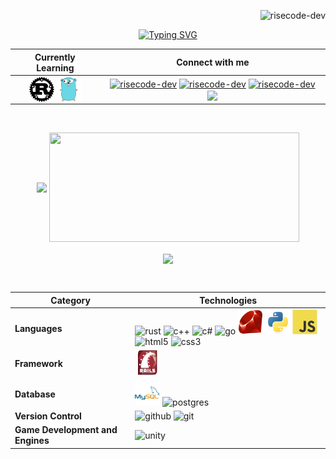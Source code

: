<p align="right">
  <img src="https://komarev.com/ghpvc/?username=CardosoTony&label=Profile%20views&color=FF0077&style=flat" alt="risecode-dev" />
</p>

<p align="center">
  <a href=""><img src="https://readme-typing-svg.demolab.com?font=Fira+Code&weight=700&size=30&duration=2000&pause=1000&color=FF00CC&center=true&vCenter=true&width=500&height=70&lines=Hello+World!+👋🏻;I'm+Tony+😊" alt="Typing SVG" /></a>
</p>

<div align="center">

| Currently Learning | Connect with me |
| :-------: | :-------: |
| <a href="https://www.rust-lang.org" target="_blank" rel="noreferrer"><img src="https://raw.githubusercontent.com/devicons/devicon/master/icons/rust/rust-original.svg" alt="rust" height="40" align="center"/></a> <a href="https://go.dev" target="_blank" rel="noreferrer"><img src="https://raw.githubusercontent.com/devicons/devicon/master/icons/go/go-original.svg" alt="go" height="40" align="center"/></a> | <a href="https://instagram.com/risecode" target="blank"><img align="center" src="https://raw.githubusercontent.com/rahuldkjain/github-profile-readme-generator/master/src/images/icons/Social/instagram.svg" alt="risecode-dev" height="30" width="40" /></a> <a href="https://linkedin.com/in/tonycardoso" target="blank"><img  align="center" src="https://raw.githubusercontent.com/rahuldkjain/github-profile-readme-generator/master/src/images/icons/Social/linked-in-alt.svg" alt="risecode-dev" height="30" /></a> <a href="https://stackoverflow.com/users/22393696/tony-cardoso" target="blank"><img align="center" src="https://raw.githubusercontent.com/rahuldkjain/github-profile-readme-generator/master/src/images/icons/Social/stack-overflow.svg" alt="risecode-dev" height="30" width="35" /></a> <a href="mailto:zeno@risecode.dev"><img  align="center" src="https://skillicons.dev/icons?i=gmail" height="30" /></a> |
</div>
<br>
<p align="center">
  <a href="https://github.com/CardosoTony/github-readme-stats" style="text-decoration: none;">
    <img height=175 align="center" src="https://github-readme-stats.vercel.app/api?username=CardosoTony&show_icons=true&rank_icon=github&theme=midnight-purple&text_bold=true&text_color=00FF00&hide_border=true&border_radius=20" />
  </a>
  <a href="https://github.com/CardosoTony/convoychat" style="text-decoration: none;">
    <img height=175 width=400 align="center" src="https://github-readme-stats.vercel.app/api/top-langs?username=CardosoTony&layout=compact&theme=midnight-purple&langs_count=8&card_width=360&text_color=00FF00&hide_border=true&border_radius=20&hide_progress=false&hide=batchfile,dockerfile,less,scss,shell" />
  </a>
  <br><br>
  <a>
    <img height=170 align="center" src="https://github-readme-streak-stats.herokuapp.com/?user=CardosoTony&theme=midnight-purple&hide_border=true&border_radius=20&text_color=00FF00" />
  </a>
  <br>
</p>

<div align="center">
<br>

| Category | Technologies |
|----------|--------------|
| **Languages** | <img src="https://cdn.jsdelivr.net/gh/devicons/devicon/icons/rust/rust-original.svg" alt="rust" height="40"/> <img src="https://cdn-icons-png.flaticon.com/512/6132/6132222.png" alt="c++" height="40"/> <img src="https://user-images.githubusercontent.com/25181517/121405384-444d7300-c95d-11eb-959f-913020d3bf90.png" alt="c#" height="40"/> <img src="https://cdn.jsdelivr.net/gh/devicons/devicon/icons/go/go-original-wordmark.svg" alt="go" height="40"/> <img src="https://raw.githubusercontent.com/devicons/devicon/master/icons/ruby/ruby-original.svg" alt="ruby" height="40"/> <img src="https://raw.githubusercontent.com/devicons/devicon/master/icons/python/python-original.svg" alt="python" height="40"/> <img src="https://raw.githubusercontent.com/devicons/devicon/master/icons/javascript/javascript-original.svg" alt="javascript" height="40"/> <img src="https://cdn.jsdelivr.net/gh/devicons/devicon/icons/html5/html5-original.svg" alt="html5" height="40"/> <img src="https://cdn.jsdelivr.net/gh/devicons/devicon/icons/css3/css3-original.svg" alt="css3" height="40"/> |
| **Framework** | <img src="https://raw.githubusercontent.com/devicons/devicon/master/icons/rails/rails-original-wordmark.svg" alt="rails" height="40"/> |
| **Database** | <img src="https://raw.githubusercontent.com/devicons/devicon/master/icons/mysql/mysql-original-wordmark.svg" alt="mysql" height="40"/> <img src="https://cdn.jsdelivr.net/gh/devicons/devicon/icons/postgresql/postgresql-original-wordmark.svg" alt="postgres" height="40"/> |
| **Version Control** | <img src="https://skillicons.dev/icons?i=github" alt="github" height="40"/> <img src="https://www.vectorlogo.zone/logos/git-scm/git-scm-icon.svg" alt="git" height="40"/> |
| **Game Development and Engines** | <img src="https://cdn.jsdelivr.net/gh/devicons/devicon@latest/icons/unity/unity-original.svg" alt="unity" height="40"/> |
</div>
